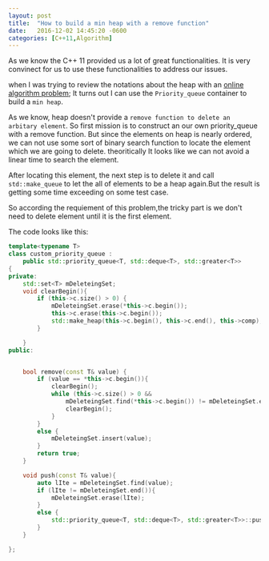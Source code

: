```yaml
---
layout: post
title:  "How to build a min heap with a remove function"
date:   2016-12-02 14:45:20 -0600
categories: [C++11,Algorithm]
---
```

As we know the C++ 11 provided us a lot of great functionalities. It is 
very convinect for us to use these functionalities to address our issues.

when I was trying to review the notations about the heap with an [online algorithm problem](https://www.hackerrank.com/challenges/qheap1);
It turns out I can use the `Priority_queue` container to build a `min heap`. 

As we know, heap doesn't provide a `remove function to delete an arbitary element`. So first mission is to construct an our own priority_queue with a remove function.
But since the elements on heap is nearly ordered, we can not use some sort of binary search function to locate the element which we are going to delete. theoritically It looks
like we can not avoid a linear time to search the element. 

After locating this element, the next step is to delete it and call `std::make_queue` to let the all of elements to be a heap again.But the result is getting some time exceeding on
some test case.

So according the requiement of this problem,the tricky part is we don't need to delete element until it is the first element.



The code looks like this:

```cpp
template<typename T>
class custom_priority_queue :
	public std::priority_queue<T, std::deque<T>, std::greater<T>>
{
private:
	std::set<T> mDeleteingSet;
	void clearBegin(){
		if (this->c.size() > 0) {
			mDeleteingSet.erase(*this->c.begin());
			this->c.erase(this->c.begin());
			std::make_heap(this->c.begin(), this->c.end(), this->comp);
		}

	}
public:


	bool remove(const T& value) {
		if (value == *this->c.begin()){
			clearBegin();
			while (this->c.size() > 0 &&
				mDeleteingSet.find(*this->c.begin()) != mDeleteingSet.end()){
				clearBegin();
			}
		}
		else {
			mDeleteingSet.insert(value);
		}
		return true;
	}

	void push(const T& value){
		auto lIte = mDeleteingSet.find(value);
		if (lIte != mDeleteingSet.end()){
			mDeleteingSet.erase(lIte);
		}
		else {
			std::priority_queue<T, std::deque<T>, std::greater<T>>::push(value);
		}
	}

};
```